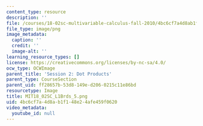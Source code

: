 ```yaml
---
content_type: resource
description: ''
file: /courses/18-02sc-multivariable-calculus-fall-2010/4bc6cf7a4d8ab1f148e24afe459f0620_MIT18_02SC_L1Brds_5.png
file_type: image/png
image_metadata:
  caption: ''
  credit: ''
  image-alt: ''
learning_resource_types: []
license: https://creativecommons.org/licenses/by-nc-sa/4.0/
ocw_type: OCWImage
parent_title: 'Session 2: Dot Products'
parent_type: CourseSection
parent_uid: ff28657b-53d8-149e-d206-0215c11e86bd
resourcetype: Image
title: MIT18_02SC_L1Brds_5.png
uid: 4bc6cf7a-4d8a-b1f1-48e2-4afe459f0620
video_metadata:
  youtube_id: null
---
```

